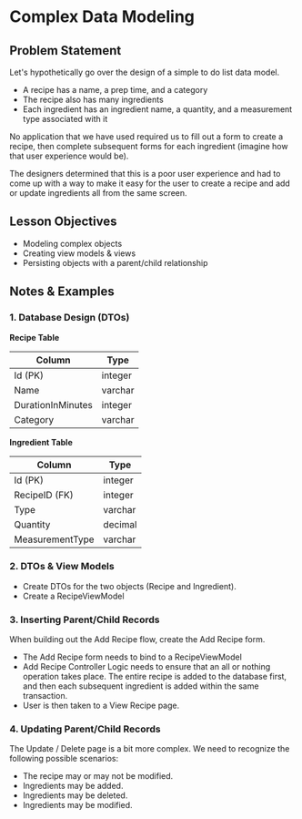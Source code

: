 # Complex Data Modeling

## Problem Statement

Let's hypothetically go over the design of a simple to do list data model.

- A recipe has a name, a prep time, and a category
- The recipe also has many ingredients
- Each ingredient has an ingredient name, a quantity, and a measurement type associated with it

No application that we have used required us to fill out a form to create a recipe, then complete subsequent forms for each ingredient (imagine how that user experience would be).

The designers determined that this is a poor user experience and had to come up with a way to make it easy for the user to create a recipe and add or update ingredients all from the same screen.

## Lesson Objectives

- Modeling complex objects
- Creating view models & views
- Persisting objects with a parent/child relationship

## Notes & Examples

### **1. Database Design (DTOs)**

**Recipe Table**

| Column | Type |
|--------|------|
| Id (PK) | integer |
| Name | varchar |
| DurationInMinutes | integer |
| Category | varchar |

**Ingredient Table**

| Column | Type |
|--------|------|
| Id (PK) | integer |
| RecipeID (FK) | integer |
| Type | varchar |
| Quantity | decimal |
| MeasurementType | varchar |


### **2. DTOs & View Models**

- Create DTOs for the two objects (Recipe and Ingredient).
- Create a RecipeViewModel

### **3. Inserting Parent/Child Records**

When building out the Add Recipe flow, create the Add Recipe form.
- The Add Recipe form needs to bind to a RecipeViewModel
- Add Recipe Controller Logic needs to ensure that an all or nothing operation takes place. The entire recipe is added to the database first, and then each subsequent ingredient is added within the same transaction.
- User is then taken to a View Recipe page.

### **4. Updating Parent/Child Records**

The Update / Delete page is a bit more complex. We need to recognize the following possible scenarios:
- The recipe may or may not be modified. 
- Ingredients may be added.
- Ingredients may be deleted.
- Ingredients may be modified.